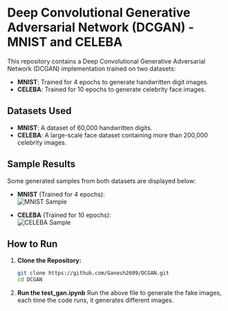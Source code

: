 # Deep Convolutional Generative Adversarial Network (DCGAN) - MNIST and CELEBA

This repository contains a Deep Convolutional Generative Adversarial Network (DCGAN) implementation trained on two datasets:
- **MNIST**: Trained for 4 epochs to generate handwritten digit images.
- **CELEBA**: Trained for 10 epochs to generate celebrity face images.

## Datasets Used
- **MNIST**: A dataset of 60,000 handwritten digits.
- **CELEBA**: A large-scale face dataset containing more than 200,000 celebrity images.

## Sample Results
Some generated samples from both datasets are displayed below:

- **MNIST** (Trained for 4 epochs):  
  ![MNIST Sample](Results/Train1/Epoch_10.png)

- **CELEBA** (Trained for 10 epochs):  
  ![CELEBA Sample](datasets/celeba/celeba_results/sample_epoch_10.png)


## How to Run

1. **Clone the Repository:**
   ```bash
   git clone https://github.com/Ganesh2609/DCGAN.git
   cd DCGAN
2. **Run the test_gan.ipynb**
  Run the above file to generate the fake images, each time the code runs, it generates different images.



